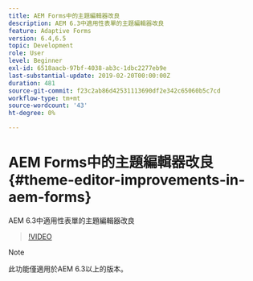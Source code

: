 ```yaml
---
title: AEM Forms中的主題編輯器改良
description: AEM 6.3中適用性表單的主題編輯器改良
feature: Adaptive Forms
version: 6.4,6.5
topic: Development
role: User
level: Beginner
exl-id: 6518aacb-97bf-4038-ab3c-1dbc2277eb9e
last-substantial-update: 2019-02-20T00:00:00Z
duration: 481
source-git-commit: f23c2ab86d42531113690df2e342c65060b5c7cd
workflow-type: tm+mt
source-wordcount: '43'
ht-degree: 0%

---
```


# AEM Forms中的主題編輯器改良{#theme-editor-improvements-in-aem-forms}

AEM 6.3中適用性表單的主題編輯器改良

>[!VIDEO](https://video.tv.adobe.com/v/19497?quality=12&learn=on)

>[!NOTE]
>
>此功能僅適用於AEM 6.3以上的版本。

